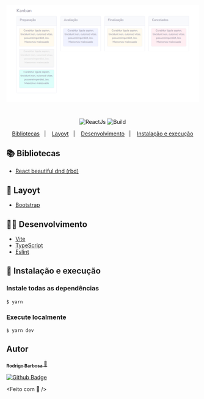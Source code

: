<p align="center">
    <img
      alt="API Node"
      title="API Node"
      src="images/kanban.png"
    />
</p>

<h1></h1>

<p align="center">
  <img alt="ReactJs" src="https://img.shields.io/badge/ReactJs-%3E%3D%2017-green?style=flat-square" />
  <img alt="Build" src="https://img.shields.io/badge/build-passing-green?style=flat-square" />
</p>

<p align="center">
  <a href="#-tecnologias">Bibliotecas</a>&nbsp;&nbsp;&nbsp;|&nbsp;&nbsp;&nbsp;
  <a href="#-layoyt">Layoyt</a>&nbsp;&nbsp;&nbsp;|&nbsp;&nbsp;&nbsp;
  <a href="#-desenvolvimento">Desenvolvimento</a>&nbsp;&nbsp;&nbsp;|&nbsp;&nbsp;&nbsp;
  <a href="#-Instalação-e-execução">Instalação e execução</a>
</p>


## 📚 Bibliotecas

- [React beautiful dnd (rbd)](https://github.com/atlassian/react-beautiful-dnd)


## 🎨 Layoyt
- [Bootstrap](https://getbootstrap.com/)

## 🧑‍🔧 Desenvolvimento

- [Vite](https://vitejs.dev/)
- [TypeScript](https://www.typescriptlang.org/)
- [Eslint](https://www.npmjs.com/package/eslint)

## 🧩 Instalação e execução

### Instale todas as dependências
    $ yarn

### Execute localmente
    $ yarn dev


## Autor

<a href="https://www.linkedin.com/in/rodrigo-barbosa-7a1429157/">
 <sub>
    <b>Rodrigo Barbosa</b>
 </sub>
</a>
<a href="#" title="Rocket">🚀</a>

 <br />

[![Github Badge](https://img.shields.io/github/followers/rodrigobarbosa12?style=social&link=https://github.com/rodrigobarbosa12)](https://github.com/rodrigobarbosa12)

<Feito com 💙 />
